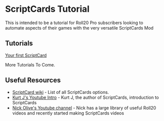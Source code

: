 # ScriptCards Tutorial

This is intended to be a tutorial for Roll20 Pro subscribers looking to automate aspects of their games with the very versatile ScriptCards Mod

## Tutorials

[Your first ScriptCard](tutorial1.md)

More Tutorials To Come.

## Useful Resources

* [ScriptCard wiki](https://wiki.roll20.net/Script:ScriptCards) - List of all ScriptCards options.
* [Kurt J's Youtube Intro](https://www.youtube.com/watch?v=hyR7Jnq4mQM) - Kurt J, the author of ScriptCards, introduction to ScriptCards
* [Nick Olive's Youtube channel](https://www.youtube.com/@NickOlivo) - Nick has a large library of useful Roll20 videos and recently started making ScriptCards videos
